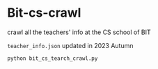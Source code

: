 # Bit-cs-crawl
crawl all the teachers' info at the CS school of BIT

`teacher_info.json` updated in 2023 Autumn

```bash
python bit_cs_tearch_crawl.py
```
